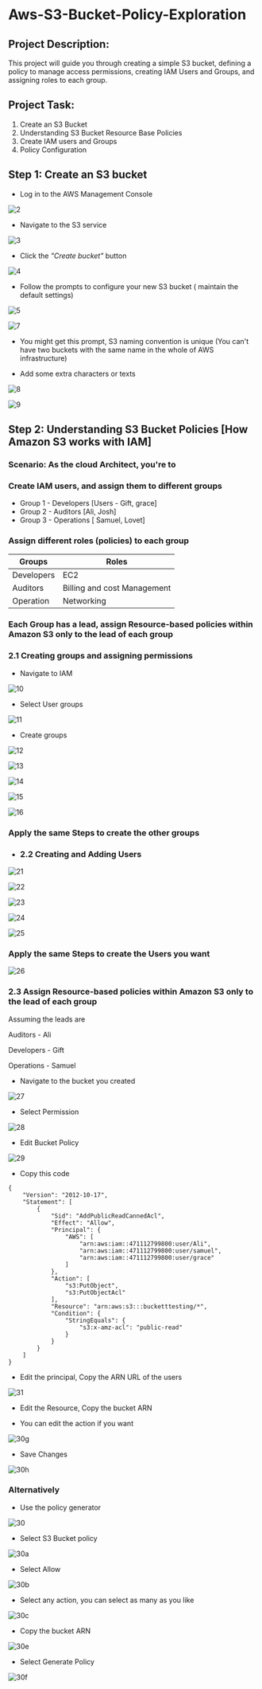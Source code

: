 # Aws-S3-Bucket-Policy-Exploration
## Project Description:
This project will guide you through creating a simple S3 bucket, defining a policy to manage access permissions, creating IAM Users and Groups, and assigning roles to each group.

## Project Task:
1. Create an S3 Bucket
2. Understanding S3 Bucket Resource Base Policies
3. Create IAM users and Groups
3. Policy Configuration 


## Step 1: Create an S3 bucket 
- Log in to the AWS Management Console 

![2](https://github.com/user-attachments/assets/7515410d-19cd-4e24-a2ae-14144b295a6d)


- Navigate to the S3 service 

![3](https://github.com/user-attachments/assets/9dcaa4c7-de71-4cc3-b831-b47445a881d2)


- Click the *"Create bucket"* button 

![4](https://github.com/user-attachments/assets/31a716f3-5b4f-4328-869e-ee72088597de)


- Follow the prompts to configure your new S3 bucket ( maintain the default settings)

![5](https://github.com/user-attachments/assets/7021f9b6-8d98-4be6-84dd-77db62827d7b)


![7](https://github.com/user-attachments/assets/83da1c62-3417-4811-9253-12eae1ffc028)


- You might get this prompt, S3 naming convention is unique (You can't have two buckets with the same name in the whole of AWS infrastructure)

- Add some extra characters or texts

![8](https://github.com/user-attachments/assets/dfc0acda-6509-42a6-8a36-0f941f3ab8c2)


![9](https://github.com/user-attachments/assets/e1619ba3-ab45-46a5-800e-4c966816924e)


## Step 2: Understanding S3 Bucket Policies [How Amazon S3 works with IAM]

### Scenario: As the cloud Architect, you're to 

###  Create IAM users, and assign them to different groups 
- Group 1 - Developers [Users - Gift, grace]
- Group 2 - Auditors [Ali, Josh]
- Group 3 - Operations [ Samuel, Lovet]

###  Assign different roles (policies) to each group

| Groups | Roles |
| ----------- | ----------- |
| Developers | EC2|
| Auditors | Billing and cost Management |
| Operation | Networking|

### Each Group has a lead, assign Resource-based policies within Amazon S3 only to the lead of each group

### 2.1 Creating groups and assigning permissions 
- Navigate to IAM

![10](https://github.com/user-attachments/assets/c4e704c1-e074-46da-9f21-f750cd54f456)


- Select User groups

![11](https://github.com/user-attachments/assets/d47c5b03-3795-45b9-b345-8c0a5465f135)


- Create groups

![12](https://github.com/user-attachments/assets/5e23d6e5-526a-469d-9858-e07e7ca151ac)


![13](https://github.com/user-attachments/assets/2cf00f24-9e1d-4227-89f0-47c7ed8cebac)


![14](https://github.com/user-attachments/assets/715c8e0c-062b-40e3-b778-c3c41b00a3e6)


![15](https://github.com/user-attachments/assets/d4ef2f7f-4b98-46df-8fa3-7814bdd60ab1)


![16](https://github.com/user-attachments/assets/81ac7d71-f0d6-4363-9886-ec660f75809e)


### Apply the same Steps to create the other groups


- ### 2.2 Creating and Adding Users 

![21](https://github.com/user-attachments/assets/f3df1df1-72fb-4bc0-bbb4-f19912f0b177)


![22](https://github.com/user-attachments/assets/ae8183b2-529f-4003-a0a8-46f1261bc602)


![23](https://github.com/user-attachments/assets/0d8dbe92-bb5a-4d3c-b031-b59503d25177)


![24](https://github.com/user-attachments/assets/65244606-869c-4cb7-be43-f31f925d6ac4)


![25](https://github.com/user-attachments/assets/701dcae9-1ce4-4deb-b286-c5bed5a530cf)


### Apply the same Steps to create the Users you want 

![26](https://github.com/user-attachments/assets/1fd93355-732b-4da6-8fea-c5062f8b670f)



### 2.3 Assign Resource-based policies within Amazon S3 only to the lead of each group

Assuming the leads are 

 Auditors - Ali 

 Developers - Gift 

 Operations - Samuel

 - Navigate to the bucket you created 

![27](https://github.com/user-attachments/assets/73de8db5-1087-49cb-9a74-7e6d778de413)


- Select Permission  

![28](https://github.com/user-attachments/assets/5dbeb545-5ee0-45f0-abe0-ff5cecfa08e5)


- Edit Bucket Policy

![29](https://github.com/user-attachments/assets/f3df2d99-4acd-4163-9b74-583b824e2f18)


-  Copy this code 
```
{
    "Version": "2012-10-17",
    "Statement": [
        {
            "Sid": "AddPublicReadCannedAcl",
            "Effect": "Allow",
            "Principal": {
                "AWS": [
                    "arn:aws:iam::471112799800:user/Ali",
                    "arn:aws:iam::471112799800:user/samuel",
                    "arn:aws:iam::471112799800:user/grace"
                ]
            },
            "Action": [
                "s3:PutObject",
                "s3:PutObjectAcl"
            ],
            "Resource": "arn:aws:s3:::bucketttesting/*",
            "Condition": {
                "StringEquals": {
                    "s3:x-amz-acl": "public-read"
                }
            }
        }
    ]
}

```

- Edit the principal, Copy the ARN URL of the users
  
![31](https://github.com/user-attachments/assets/23738d1e-b208-421d-80d1-8c9ee374dcbd)


- Edit the Resource, Copy the bucket ARN



- You can edit the action if you want 

![30g](https://github.com/user-attachments/assets/58f50a18-7173-4f94-b234-a4c222c673cc)


- Save Changes 

![30h](https://github.com/user-attachments/assets/6cb717c3-29aa-40fe-ab4c-05294686da1f)


### Alternatively 

- Use the policy generator 

![30](https://github.com/user-attachments/assets/8404c122-ce34-4793-8f83-2018d8e7b5af)


- Select S3 Bucket policy

 ![30a](https://github.com/user-attachments/assets/e58d7f47-1a8f-467b-9e7a-b449882737f5)


 - Select Allow 

![30b](https://github.com/user-attachments/assets/25f77f43-c411-4fba-af66-a06e52dc465e)


- Select any action, you can select as many as you like 

![30c](https://github.com/user-attachments/assets/c552a2ba-f9e8-4bbe-96de-9be6250d84ff)


- Copy the bucket ARN 

![30e](https://github.com/user-attachments/assets/4398ea39-a401-4b9d-abd9-0ac44ee91beb)


- Select Generate Policy

![30f](https://github.com/user-attachments/assets/5e073406-3b01-426e-a087-7dc13507dfd9)








